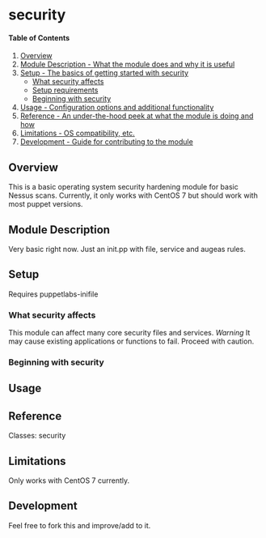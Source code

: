 # security

#### Table of Contents

1. [Overview](#overview)
2. [Module Description - What the module does and why it is useful](#module-description)
3. [Setup - The basics of getting started with security](#setup)
    * [What security affects](#what-security-affects)
    * [Setup requirements](#setup-requirements)
    * [Beginning with security](#beginning-with-security)
4. [Usage - Configuration options and additional functionality](#usage)
5. [Reference - An under-the-hood peek at what the module is doing and how](#reference)
5. [Limitations - OS compatibility, etc.](#limitations)
6. [Development - Guide for contributing to the module](#development)

## Overview

This is a basic operating system security hardening module for basic Nessus scans.
Currently, it only works with CentOS 7 but should work with most puppet versions.

## Module Description

Very basic right now. Just an init.pp with file, service and augeas rules.

## Setup

Requires puppetlabs-inifile

### What security affects

This module can affect many core security files and services.
*Warning* It may cause existing applications or functions to fail. Proceed with caution.

### Beginning with security

## Usage

## Reference

Classes: security

## Limitations

Only works with CentOS 7 currently.

## Development

Feel free to fork this and improve/add to it.

